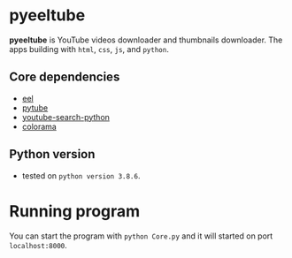 # pyeeltube
**pyeeltube** is YouTube videos downloader and thumbnails downloader. The apps building with `html`, `css`, `js`, and `python`.

## Core dependencies
- [eel](https://github.com/samuelhwilliams/Eel)
- [pytube](https://github.com/nficano/pytube)
- [youtube-search-python](https://github.com/alexmercerind/youtube-search-python)
- [colorama](https://github.com/tartley/colorama)

## Python version
- tested on `python version 3.8.6`.

# Running program
You can start the program with `python Core.py` and it will started on port `localhost:8000`.
